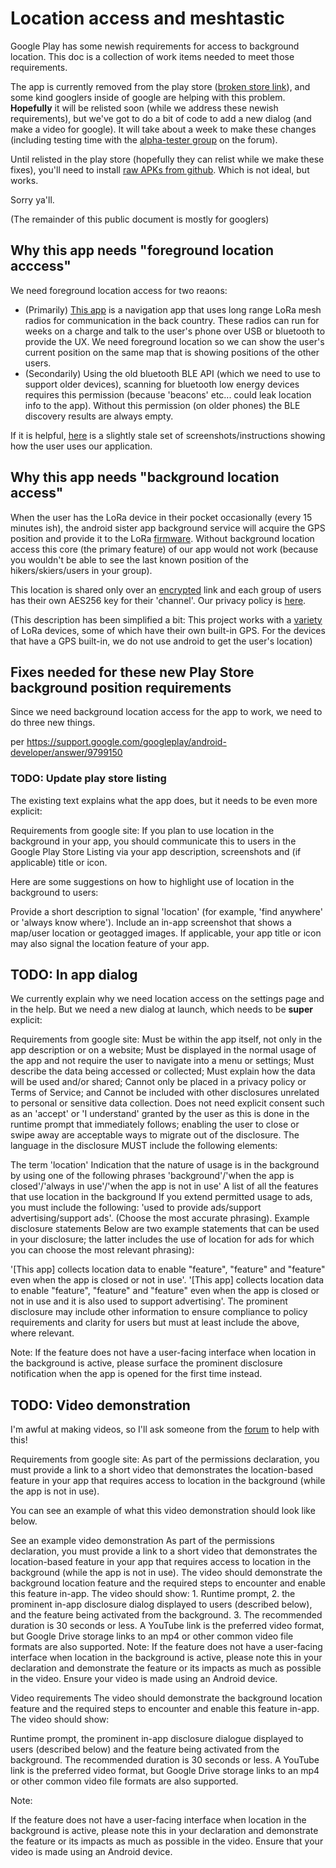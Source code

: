 # Location access and meshtastic

Google Play has some newish requirements for access to background location.  This doc is a collection of work items needed to meet those requirements.

The app is currently removed from the play store ([broken store link](https://play.google.com/store/apps/details?id=com.geeksville.mesh)), and some kind googlers inside of google are helping with this problem.  **Hopefully** it will be
relisted soon (while we address these newish requirements), but we've got to do a bit of code to add a new dialog (and make a video for google).  It will take about a week to make these changes (including testing time with the [alpha-tester group](https://meshtastic.discourse.group/c/development/alpha-testers/) on the forum).

Until relisted in the play store (hopefully they can relist while we make these fixes), you'll need to install [raw APKs from github](https://github.com/meshtastic/Meshtastic-Android/releases).  Which is not ideal, but works.

Sorry ya'll.  

(The remainder of this public document is mostly for googlers)

## Why this app needs "foreground location acccess"

We need foreground location access for two reaons:

* (Primarily) [This app](https://github.com/meshtastic/Meshtastic-Android) is a navigation app that uses long range LoRa mesh radios for communication in the back country.  These radios can run for weeks on a charge and talk to the user's phone over USB or bluetooth to provide the UX.  We need foreground location so we can show the user's current position on the same map that is showing positions of the other users.
* (Secondarily) Using the old bluetooth BLE API (which we need to use to support older devices), scanning for bluetooth low energy devices requires this permission (because 'beacons' etc... could leak location info to the app).  Without this permission (on older phones) the BLE discovery results are always empty.

If it is helpful, [here](https://meshtastic.org/docs/software/android/android-usage) is a slightly stale set of screenshots/instructions showing how the user uses our application.

## Why this app needs "background location access"

When the user has the LoRa device in their pocket occasionally (every 15 minutes ish), the android sister app background service will acquire the GPS position and provide it to the LoRa [firmware](https://github.com/meshtastic/Meshtastic-device).  Without background location access this core (the primary feature) of our app would not work (because you wouldn't be able to see the last known position of the hikers/skiers/users in your group).

This location is shared only over an [encrypted](https://meshtastic.org/docs/developers/device/encryption) link and each group of users has their own AES256 key for their 'channel'.  Our privacy policy is [here](https://meshtastic.org/docs/legal/privacy).

(This description has been simplified a bit: This project works with a [variety](https://meshtastic.org/docs/hardware) of LoRa devices, some of which have their own built-in GPS. For the devices that have a GPS built-in, we do not use android to get the user's location)

## Fixes needed for these new Play Store background position requirements

Since we need background location access for the app to work, we need to do three new things.

per https://support.google.com/googleplay/android-developer/answer/9799150

### TODO: Update play store listing

The existing text explains what the app does, but it needs to be even more explicit:

Requirements from google site:
If you plan to use location in the background in your app, you should communicate this to users in the Google Play Store Listing via your app description, screenshots and (if applicable) title or icon. 

Here are some suggestions on how to highlight use of location in the background to users:

Provide a short description to signal 'location' (for example, 'find anywhere' or 'always know where').
Include an in-app screenshot that shows a map/user location or geotagged images. 
If applicable, your app title or icon may also signal the location feature of your app.

## TODO: In app dialog

We currently explain why we need location access on the settings page and in the help.  But we need a new dialog at launch, which needs to be **super** explicit:

Requirements from google site:
Must be within the app itself, not only in the app description or on a website;
Must be displayed in the normal usage of the app and not require the user to navigate into a menu or settings;
Must describe the data being accessed or collected;
Must explain how the data will be used and/or shared;
Cannot only be placed in a privacy policy or Terms of Service; and
Cannot be included with other disclosures unrelated to personal or sensitive data collection.
Does not need explicit consent such as an 'accept' or 'I understand' granted by the user as this is done in the runtime prompt that immediately follows; enabling the user to close or swipe away are acceptable ways to migrate out of the disclosure.
The language in the disclosure MUST include the following elements:

The term 'location'
Indication that the nature of usage is in the background by using one of the following phrases 'background'/'when the app is closed'/'always in use'/'when the app is not in use'
A list of all the features that use location in the background
If you extend permitted usage to ads, you must include the following: 'used to provide ads/support advertising/support ads'. (Choose the most accurate phrasing).
Example disclosure statements
Below are two example statements that can be used in your disclosure; the latter includes the use of location for ads for which you can choose the most relevant phrasing):

'[This app] collects location data to enable "feature", "feature" and "feature" even when the app is closed or not in use'. 
'[This app] collects location data to enable "feature", "feature" and "feature" even when the app is closed or not in use and it is also used to support advertising'.
The prominent disclosure may include other information to ensure compliance to policy requirements and clarity for users but must at least include the above, where relevant.

Note: If the feature does not have a user-facing interface when location in the background is active, please surface the prominent disclosure notification when the app is opened for the first time instead.

## TODO: Video demonstration

I'm awful at making videos, so I'll ask someone from the [forum](https://meshtastic.discourse.group/) to help with this!

Requirements from google site:
As part of the permissions declaration, you must provide a link to a short video that demonstrates the location-based feature in your app that requires access to location in the background (while the app is not in use). 

You can see an example of what this video demonstration should look like below.

See an example video demonstration
As part of the permissions declaration, you must provide a link to a short video that demonstrates the location-based feature in your app that requires access to location in the background (while the app is not in use). The video should demonstrate the background location feature and the required steps to encounter and enable this feature in-app. The video should show: 1. Runtime prompt, 2. the prominent in-app disclosure dialog displayed to users (described below), and the feature being activated from the background. 3. The recommended duration is 30 seconds or less. A YouTube link is the preferred video format, but Google Drive storage links to an mp4 or other common video file formats are also supported. Note: If the feature does not have a user-facing interface when location in the background is active, please note this in your declaration and demonstrate the feature or its impacts as much as possible in the video. Ensure your video is made using an Android device. 

Video requirements
The video should demonstrate the background location feature and the required steps to encounter and enable this feature in-app. The video should show:

Runtime prompt,
the prominent in-app disclosure dialogue displayed to users (described below)
and the feature being activated from the background.
The recommended duration is 30 seconds or less. A YouTube link is the preferred video format, but Google Drive storage links to an mp4 or other common video file formats are also supported.

Note:

If the feature does not have a user-facing interface when location in the background is active, please note this in your declaration and demonstrate the feature or its impacts as much as possible in the video.
Ensure that your video is made using an Android device.